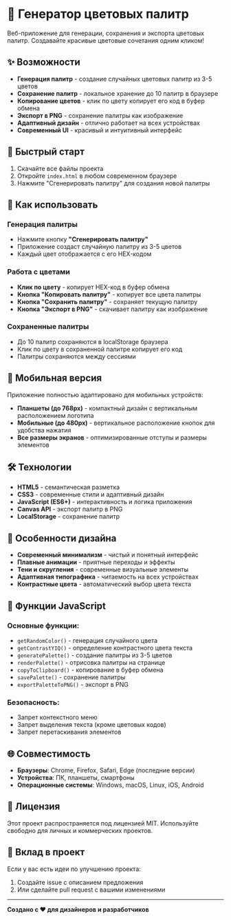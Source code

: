 # 🎨 Генератор цветовых палитр

Веб-приложение для генерации, сохранения и экспорта цветовых палитр. Создавайте красивые цветовые сочетания одним кликом!

## ✨ Возможности

- **Генерация палитр** - создание случайных цветовых палитр из 3-5 цветов
- **Сохранение палитр** - локальное хранение до 10 палитр в браузере
- **Копирование цветов** - клик по цвету копирует его код в буфер обмена
- **Экспорт в PNG** - сохранение палитры как изображение
- **Адаптивный дизайн** - отлично работает на всех устройствах
- **Современный UI** - красивый и интуитивный интерфейс

## 🚀 Быстрый старт

1. Скачайте все файлы проекта
2. Откройте `index.html` в любом современном браузере
3. Нажмите "Сгенерировать палитру" для создания новой палитры

## 🎯 Как использовать

### Генерация палитры
- Нажмите кнопку **"Сгенерировать палитру"**
- Приложение создаст случайную палитру из 3-5 цветов
- Каждый цвет отображается с его HEX-кодом

### Работа с цветами
- **Клик по цвету** - копирует HEX-код в буфер обмена
- **Кнопка "Копировать палитру"** - копирует все цвета палитры
- **Кнопка "Сохранить палитру"** - сохраняет текущую палитру
- **Кнопка "Экспорт в PNG"** - скачивает палитру как изображение

### Сохраненные палитры
- До 10 палитр сохраняются в localStorage браузера
- Клик по цвету в сохраненной палитре копирует его код
- Палитры сохраняются между сессиями

## 📱 Мобильная версия

Приложение полностью адаптировано для мобильных устройств:
- **Планшеты (до 768px)** - компактный дизайн с вертикальным расположением логотипа
- **Мобильные (до 480px)** - вертикальное расположение кнопок для удобства нажатия
- **Все размеры экранов** - оптимизированные отступы и размеры элементов

## 🛠 Технологии

- **HTML5** - семантическая разметка
- **CSS3** - современные стили и адаптивный дизайн
- **JavaScript (ES6+)** - интерактивность и логика приложения
- **Canvas API** - экспорт палитр в PNG
- **LocalStorage** - сохранение палитр

## 🎨 Особенности дизайна

- **Современный минимализм** - чистый и понятный интерфейс
- **Плавные анимации** - приятные переходы и эффекты
- **Тени и скругления** - современные визуальные элементы
- **Адаптивная типографика** - читаемость на всех устройствах
- **Контрастные цвета** - автоматический выбор цвета текста

## 🔧 Функции JavaScript

### Основные функции:
- `getRandomColor()` - генерация случайного цвета
- `getContrastYIQ()` - определение контрастного цвета текста
- `generatePalette()` - создание палитры из 3-5 цветов
- `renderPalette()` - отрисовка палитры на странице
- `copyToClipboard()` - копирование в буфер обмена
- `savePalette()` - сохранение палитры
- `exportPaletteToPNG()` - экспорт в PNG

### Безопасность:
- Запрет контекстного меню
- Запрет выделения текста (кроме цветовых кодов)
- Запрет перетаскивания элементов

## 🌐 Совместимость

- **Браузеры**: Chrome, Firefox, Safari, Edge (последние версии)
- **Устройства**: ПК, планшеты, смартфоны
- **Операционные системы**: Windows, macOS, Linux, iOS, Android

## 📄 Лицензия

Этот проект распространяется под лицензией MIT. Используйте свободно для личных и коммерческих проектов.

## 🤝 Вклад в проект

Если у вас есть идеи по улучшению проекта:
1. Создайте issue с описанием предложения
2. Или сделайте pull request с вашими изменениями

---

**Создано с ❤️ для дизайнеров и разработчиков** 